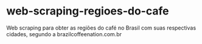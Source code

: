 # web-scraping-regioes-do-cafe

Web scraping para obter as regiões do café no Brasil com suas respectivas cidades, segundo a brazilcoffeenation.com.br
